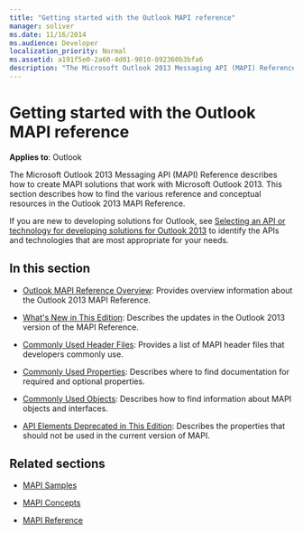 ```yaml
---
title: "Getting started with the Outlook MAPI reference"
manager: soliver
ms.date: 11/16/2014
ms.audience: Developer
localization_priority: Normal
ms.assetid: a191f5e0-2a60-4d01-9010-892360b3bfa6
description: "The Microsoft Outlook 2013 Messaging API (MAPI) Reference describes how to create MAPI solutions that work with Microsoft Outlook 2013."
---
```


# Getting started with the Outlook MAPI reference

**Applies to**: Outlook 
  
The Microsoft Outlook 2013 Messaging API (MAPI) Reference describes how to create MAPI solutions that work with Microsoft Outlook 2013. This section describes how to find the various reference and conceptual resources in the Outlook 2013 MAPI Reference.
  
If you are new to developing solutions for Outlook, see [Selecting an API or technology for developing solutions for Outlook 2013](http://msdn.microsoft.com/en-us/library/jj900714.aspx) to identify the APIs and technologies that are most appropriate for your needs. 
  
## In this section

- [Outlook MAPI Reference Overview](outlook-mapi-reference-overview.md): Provides overview information about the Outlook 2013 MAPI Reference.
    
- [What's New in This Edition](what-s-new-in-this-edition.md): Describes the updates in the Outlook 2013 version of the MAPI Reference.
    
- [Commonly Used Header Files](commonly-used-header-files.md): Provides a list of MAPI header files that developers commonly use.
    
- [Commonly Used Properties](commonly-used-properties.md): Describes where to find documentation for required and optional properties.
    
- [Commonly Used Objects](commonly-used-objects.md): Describes how to find information about MAPI objects and interfaces.
    
- [API Elements Deprecated in This Edition](api-elements-deprecated-in-this-edition.md): Describes the properties that should not be used in the current version of MAPI.
    
## Related sections

- [MAPI Samples](mapi-samples.md)
  
- [MAPI Concepts](mapi-concepts.md)
  
- [MAPI Reference](mapi-reference.md)
  

